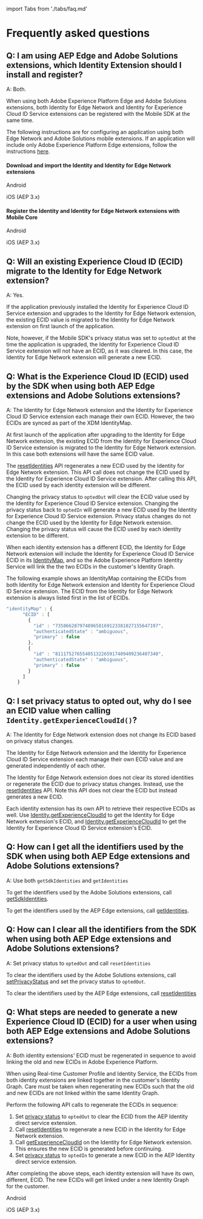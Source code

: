 import Tabs from './tabs/faq.md'

# Frequently asked questions

## Q: I am using AEP Edge and Adobe Solutions extensions, which Identity Extension should I install and register?

A: Both.

When using both Adobe Experience Platform Edge and Adobe Solutions extensions, both Identity for Edge Network and Identity for Experience Cloud ID Service extensions can be registered with the Mobile SDK at the same time.

<InlineAlert variant="info" slots="text"/>

The following instructions are for configuring an application using both Edge Network and Adobe Solutions mobile extensions. If an application will include only Adobe Experience Platform Edge extensions, follow the instructions [here](./index.md#download-and-import-the-identity-extension).

#### Download and import the Identity and Identity for Edge Network extensions

<TabsBlock orientation="horizontal" slots="heading, content" repeat="2"/>

Android

<Tabs query="platform=android&task=download"/>

iOS (AEP 3.x)

<Tabs query="platform=ios-aep&task=download"/>

#### Register the Identity and Identity for Edge Network extensions with Mobile Core

<TabsBlock orientation="horizontal" slots="heading, content" repeat="2"/>

Android

<Tabs query="platform=android&task=register"/>

iOS (AEP 3.x)

<Tabs query="platform=ios-aep&task=register"/>

## Q: Will an existing Experience Cloud ID (ECID) migrate to the Identity for Edge Network extension?

A: Yes.

If the application previously installed the Identity for Experience Cloud ID Service extension and upgrades to the Identity for Edge Network extension, the existing ECID value is migrated to the Identity for Edge Network extension on first launch of the application.

Note, however, if the Mobile SDK's privacy status was set to `optedOut` at the time the application is upgraded, the Identity for Experience Cloud ID Service extension will not have an ECID, as it was cleared. In this case, the Identity for Edge Network extension will generate a new ECID.

## Q: What is the Experience Cloud ID (ECID) used by the SDK when using both AEP Edge extensions and Adobe Solutions extensions?

A: The Identity for Edge Network extension and the Identity for Experience Cloud ID Service extension each manage their own ECID. However, the two ECIDs are synced as part of the XDM IdentityMap.

At first launch of the application after upgrading to the Identity for Edge Network extension, the existing ECID from the Identity for Experience Cloud ID Service extension is migrated to the Identity for Edge Network extension. In this case both extensions will have the same ECID value.

The [resetIdentities](./api-reference.md#resetidentities) API regenerates a new ECID used by the Identity for Edge Network extension. This API call does not change the ECID used by the Identity for Experience Cloud ID Service extension. After calling this API, the ECID used by each identity extension will be different.

Changing the privacy status to `optedOut` will clear the ECID value used by the Identity for Experience Cloud ID Service extension. Changing the privacy status back to `optedIn` will generate a new ECID used by the Identity for Experience Cloud ID Service extension. Privacy status changes do not change the ECID used by the Identity for Edge Network extension. Changing the privacy status will cause the ECID used by each identity extension to be different.

When each identity extension has a different ECID, the Identity for Edge Network extension will include the Identity for Experience Cloud ID Service ECID in its [IdentityMap](./api-reference.md#identitymap), and so the Adobe Experience Platform Identity Service will link the the two ECIDs in the customer's Identity Graph.

The following example shows an IdentityMap containing the ECIDs from both Identity for Edge Network extension and Identity for Experience Cloud ID Service extension. The ECID from the Identity for Edge Network extension is always listed first in the list of ECIDs.

```javascript
"identityMap" : {
      "ECID" : [
        {
          "id" : "73586628797489658169123381027155647197",
          "authenticatedState" : "ambiguous",
          "primary" : false
        },
        {
          "id" : "81117527655405132265917409409236407340",
          "authenticatedState" : "ambiguous",
          "primary" : false
        }
      ]
    }
```

## Q: I set privacy status to opted out, why do I see an ECID value when calling `Identity.getExperienceCloudId()`?

A: The Identity for Edge Network extension does not change its ECID based on privacy status changes.

<InlineAlert variant="info" slots="text"/>

The Identity for Edge Network extension and the Identity for Experience Cloud ID Service extension each manage their own ECID value and are generated independently of each other.

The Identity for Edge Network extension does not clear its stored identities or regenerate the ECID due to privacy status changes. Instead, use the [resetIdentities](./api-reference.md#resetidentities) API. Note this API does not clear the ECID but instead generates a new ECID.

Each identity extension has its own API to retrieve their respective ECIDs as well. Use [Identity.getExperienceCloudId](./api-reference.md#getexperiencecloudid) to get the Identity for Edge Network extension's ECID, and [Identity.getExperienceCloudId](../mobile-core/identity/api-reference.md#getexperiencecloudid) to get the Identity for Experience Cloud ID Service extension's ECID.

## Q: How can I get all the identifiers used by the SDK when using both AEP Edge extensions and Adobe Solutions extensions?

A: Use both `getSdkIdentities` and `getIdentities`

To get the identifiers used by the Adobe Solutions extensions, call [getSdkIdentities](../mobile-core/api-reference.md#retrieving-stored-identifiers).

To get the identifiers used by the AEP Edge extensions, call [getIdentities](./api-reference.md#getidentities).

## Q: How can I clear all the identifiers from the SDK when using both AEP Edge extensions and Adobe Solutions extensions?

A: Set privacy status to `optedOut` and call `resetIdentities`

To clear the identifiers used by the Adobe Solutions extensions, call [setPrivacyStatus](../privacy-and-gdpr.md#set-and-get-privacy-status) and set the privacy status to `optedOut`.

To clear the identifiers used by the AEP Edge extensions, call [resetIdentities](../mobile-core/api-reference.md#resetidentities)

## Q: What steps are needed to generate a new Experience Cloud ID (ECID) for a user when using both AEP Edge extensions and Adobe Solutions extensions?

A: Both identity extensions' ECID must be regenerated in sequence to avoid linking the old and new ECIDs in Adobe Experience Platform.

When using Real-time Customer Profile and Identity Service, the ECIDs from both identity extensions are linked together in the customer's Identity Graph. Care must be taken when regenerating new ECIDs such that the old and new ECIDs are not linked within the same Identity Graph.

Perform the following API calls to regenerate the ECIDs in sequence:

1. Set [privacy status](../privacy-and-gdpr.md#set-and-get-privacy-status) to `optedOut` to clear the ECID from the AEP Identity direct service extension.
2. Call [resetIdentities](./api-reference.md#resetidentities) to regenerate a new ECID in the Identity for Edge Network extension.
3. Call [getExperienceCloudId](./api-reference.md#getexperiencecloudid) on the Identity for Edge Network extension. This ensures the new ECID is generated before continuing.
4. Set [privacy status](../privacy-and-gdpr.md#set-and-get-privacy-status) to `optedIn` to generate a new ECID in the AEP Identity direct service extension.

After completing the above steps, each identity extension will have its own, different, ECID. The new ECIDs will get linked under a new Identity Graph for the customer.

<TabsBlock orientation="horizontal" slots="heading, content" repeat="2"/>

Android

<Tabs query="platform=android&task=link"/>

iOS (AEP 3.x)

<Tabs query="platform=ios-aep&task=link"/>
